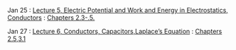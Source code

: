 ---
---
Jan 25
: [Lecture 5, Electric Potential and Work and Energy in Electrostatics, Conductors](#)
  : [Chapters 2.3-.5.](#)

Jan 27
: [Lecture 6, Conductors, Capacitors,Laplace’s Equation](#)
  : [Chapters 2.5,3.1](#)
